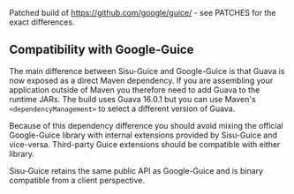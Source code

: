 Patched build of https://github.com/google/guice/ - see PATCHES for the exact differences.

Compatibility with Google-Guice
-------------------------------

The main difference between Sisu-Guice and Google-Guice is that Guava is now exposed as a direct Maven dependency. If you are assembling your application outside of Maven you therefore need to add Guava to the runtime JARs. The build uses Guava 16.0.1 but you can use Maven's `<dependencyManagement>` to select a different version of Guava.

Because of this dependency difference you should avoid mixing the official Google-Guice library with internal extensions provided by Sisu-Guice and vice-versa. Third-party Guice extensions should be compatible with either library.

Sisu-Guice retains the same public API as Google-Guice and is binary compatible from a client perspective.
